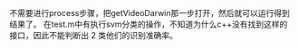 不需要进行process步骤，把getVideoDarwin那一步打开，然后就可以运行得到结果了。
在test.m中有执行svm分类的操作，不知道为什么c++没有找到这样的接口，因此不能判断出 2 类他们的识别准确率。
